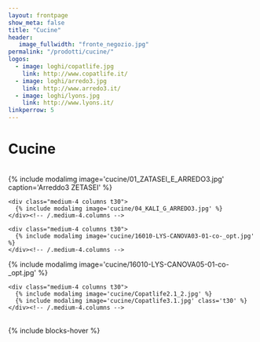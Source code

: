 ```yaml
---
layout: frontpage
show_meta: false
title: "Cucine"
header:
   image_fullwidth: "fronte_negozio.jpg"
permalink: "/prodotti/cucine/"
logos:
  - image: loghi/copatlife.jpg
    link: http://www.copatlife.it/
  - image: loghi/arredo3.jpg
    link: http://www.arredo3.it/
  - image: loghi/lyons.jpg
    link: http://www.lyons.it/
linkperrow: 5
---
```

# Cucine

<br>


<div class="row">
    <div class="medium-4 columns t30">
      {% include modalimg image='cucine/01_ZATASEI_E_ARREDO3.jpg' caption='Arreddo3 ZETASEI' %}
    </div><!-- /.medium-4.columns -->

    <div class="medium-4 columns t30">
      {% include modalimg image='cucine/04_KALI_G_ARREDO3.jpg' %}
    </div><!-- /.medium-4.columns -->

    <div class="medium-4 columns t30">
      {% include modalimg image='cucine/16010-LYS-CANOVA03-01-co-_opt.jpg' %}
    </div><!-- /.medium-4.columns -->

</div><!-- /.row -->


<div class="row">
    <div class="medium-8 columns t30">
    {% include modalimg image='cucine/16010-LYS-CANOVA05-01-co-_opt.jpg' %}
    </div><!-- /.medium-8.columns -->

    <div class="medium-4 columns t30">
      {% include modalimg image='cucine/Copatlife2.1_2.jpg' %}
      {% include modalimg image='cucine/Copatlife3.1.jpg' class='t30' %}
    </div><!-- /.medium-4.columns -->

</div><!-- /.row -->

<br>
{% include blocks-hover %}
